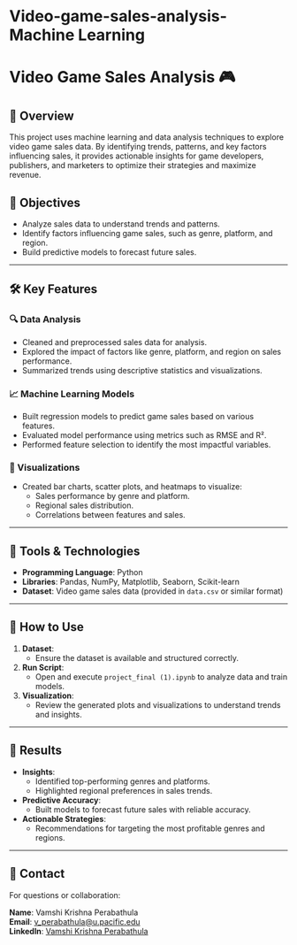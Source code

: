 # Video-game-sales-analysis- Machine Learning

# Video Game Sales Analysis 🎮

## 📖 Overview
This project uses machine learning and data analysis techniques to explore video game sales data. By identifying trends, patterns, and key factors influencing sales, it provides actionable insights for game developers, publishers, and marketers to optimize their strategies and maximize revenue.

## 🎯 Objectives
- Analyze sales data to understand trends and patterns.
- Identify factors influencing game sales, such as genre, platform, and region.
- Build predictive models to forecast future sales.

---

## 🛠️ Key Features

### 🔍 Data Analysis
- Cleaned and preprocessed sales data for analysis.
- Explored the impact of factors like genre, platform, and region on sales performance.
- Summarized trends using descriptive statistics and visualizations.

### 📈 Machine Learning Models
- Built regression models to predict game sales based on various features.
- Evaluated model performance using metrics such as RMSE and R².
- Performed feature selection to identify the most impactful variables.

### 🎨 Visualizations
- Created bar charts, scatter plots, and heatmaps to visualize:
  - Sales performance by genre and platform.
  - Regional sales distribution.
  - Correlations between features and sales.

---

## 🧰 Tools & Technologies
- **Programming Language**: Python
- **Libraries**: Pandas, NumPy, Matplotlib, Seaborn, Scikit-learn
- **Dataset**: Video game sales data (provided in `data.csv` or similar format)

---

## 🚀 How to Use

1. **Dataset**:
   - Ensure the dataset is available and structured correctly.
2. **Run Script**:
   - Open and execute `project_final (1).ipynb` to analyze data and train models.
3. **Visualization**:
   - Review the generated plots and visualizations to understand trends and insights.

---

## 🎨 Results
- **Insights**:
  - Identified top-performing genres and platforms.
  - Highlighted regional preferences in sales trends.
- **Predictive Accuracy**:
  - Built models to forecast future sales with reliable accuracy.
- **Actionable Strategies**:
  - Recommendations for targeting the most profitable genres and regions.

---

## 📩 Contact
For questions or collaboration:

**Name**: Vamshi Krishna Perabathula  
**Email**: [v_perabathula@u.pacific.edu](mailto:v_perabathula@u.pacific.edu)  
**LinkedIn**: [Vamshi Krishna Perabathula](https://www.linkedin.com/in/vk-perabathula/)
